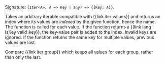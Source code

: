 Signature: `(Iter<A>, A => Key | any) => {[Key: A]}`.

Takes an arbitrary iterable compatible with {{link iter values}} and returns an index where its values are _indexed_ by the given function, hence the name. The function is called for each value. If the function returns a {{link lang isKey valid_key}}, the key-value pair is added to the index. Invalid keys are ignored. If the function returns the same key for multiple values, previous values are lost.

Compare {{link iter group}} which keeps all values for each group, rather than only the last.
